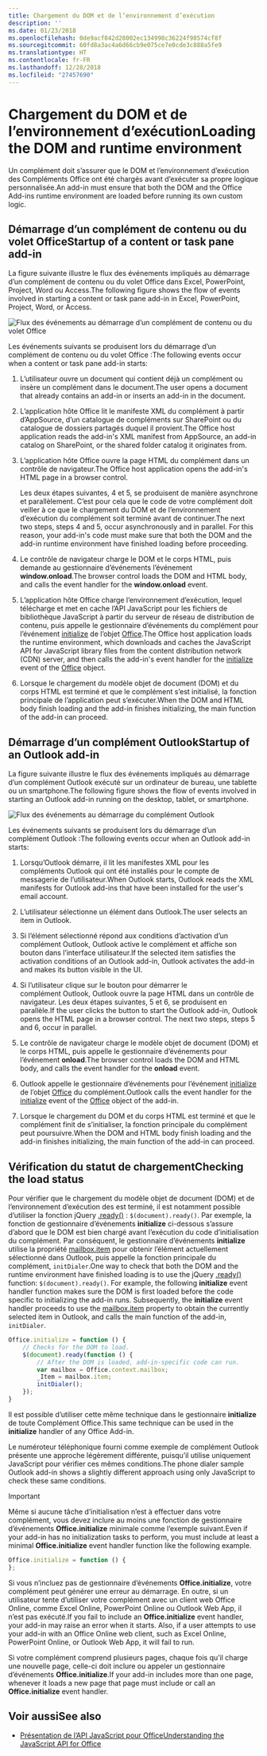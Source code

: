 ```yaml
---
title: Chargement du DOM et de l’environnement d’exécution
description: ''
ms.date: 01/23/2018
ms.openlocfilehash: 0de9acf842d28002ec134998c36224f98574cf8f
ms.sourcegitcommit: 60fd8a3ac4a6d66cb9e075ce7e0cde3c888a5fe9
ms.translationtype: HT
ms.contentlocale: fr-FR
ms.lasthandoff: 12/28/2018
ms.locfileid: "27457690"
---
```

# <a name="loading-the-dom-and-runtime-environment"></a><span data-ttu-id="e7d90-102">Chargement du DOM et de l’environnement d’exécution</span><span class="sxs-lookup"><span data-stu-id="e7d90-102">Loading the DOM and runtime environment</span></span>



<span data-ttu-id="e7d90-103">Un complément doit s’assurer que le DOM et l’environnement d’exécution des Compléments Office ont été chargés avant d’exécuter sa propre logique personnalisée.</span><span class="sxs-lookup"><span data-stu-id="e7d90-103">An add-in must ensure that both the DOM and the Office Add-ins runtime environment are loaded before running its own custom logic.</span></span> 

## <a name="startup-of-a-content-or-task-pane-add-in"></a><span data-ttu-id="e7d90-104">Démarrage d’un complément de contenu ou du volet Office</span><span class="sxs-lookup"><span data-stu-id="e7d90-104">Startup of a content or task pane add-in</span></span>

<span data-ttu-id="e7d90-105">La figure suivante illustre le flux des événements impliqués au démarrage d’un complément de contenu ou du volet Office dans Excel, PowerPoint, Project, Word ou Access.</span><span class="sxs-lookup"><span data-stu-id="e7d90-105">The following figure shows the flow of events involved in starting a content or task pane add-in in Excel, PowerPoint, Project, Word, or Access.</span></span>

![Flux des événements au démarrage d’un complément de contenu ou du volet Office](../images/office15-app-sdk-loading-dom-agave-runtime.png)

<span data-ttu-id="e7d90-107">Les événements suivants se produisent lors du démarrage d’un complément de contenu ou du volet Office :</span><span class="sxs-lookup"><span data-stu-id="e7d90-107">The following events occur when a content or task pane add-in starts:</span></span> 



1. <span data-ttu-id="e7d90-108">L’utilisateur ouvre un document qui contient déjà un complément ou insère un complément dans le document.</span><span class="sxs-lookup"><span data-stu-id="e7d90-108">The user opens a document that already contains an add-in or inserts an add-in in the document.</span></span>
    
2. <span data-ttu-id="e7d90-109">L’application hôte Office lit le manifeste XML du complément à partir d’AppSource, d’un catalogue de compléments sur SharePoint ou du catalogue de dossiers partagés duquel il provient.</span><span class="sxs-lookup"><span data-stu-id="e7d90-109">The Office host application reads the add-in's XML manifest from AppSource, an add-in catalog on SharePoint, or the shared folder catalog it originates from.</span></span>
    
3. <span data-ttu-id="e7d90-110">L’application hôte Office ouvre la page HTML du complément dans un contrôle de navigateur.</span><span class="sxs-lookup"><span data-stu-id="e7d90-110">The Office host application opens the add-in's HTML page in a browser control.</span></span>
    
    <span data-ttu-id="e7d90-p101">Les deux étapes suivantes, 4 et 5, se produisent de manière asynchrone et parallèlement. C’est pour cela que le code de votre complément doit veiller à ce que le chargement du DOM et de l’environnement d’exécution du complément soit terminé avant de continuer.</span><span class="sxs-lookup"><span data-stu-id="e7d90-p101">The next two steps, steps 4 and 5, occur asynchronously and in parallel. For this reason, your add-in's code must make sure that both the DOM and the add-in runtime environment have finished loading before proceeding.</span></span>
    
4. <span data-ttu-id="e7d90-113">Le contrôle de navigateur charge le DOM et le corps HTML, puis demande au gestionnaire d’événements l’événement  **window.onload**.</span><span class="sxs-lookup"><span data-stu-id="e7d90-113">The browser control loads the DOM and HTML body, and calls the event handler for the  **window.onload** event.</span></span>
    
5. <span data-ttu-id="e7d90-114">L’application hôte Office charge l’environnement d’exécution, lequel télécharge et met en cache l’API JavaScript pour les fichiers de bibliothèque JavaScript à partir du serveur de réseau de distribution de contenu, puis appelle le gestionnaire d’événements du complément pour l’événement [initialize](https://docs.microsoft.com/javascript/api/office) de l’objet [Office](https://docs.microsoft.com/javascript/api/office).</span><span class="sxs-lookup"><span data-stu-id="e7d90-114">The Office host application loads the runtime environment, which downloads and caches the JavaScript API for JavaScript library files from the content distribution network (CDN) server, and then calls the add-in's event handler for the [initialize](https://docs.microsoft.com/javascript/api/office) event of the [Office](https://docs.microsoft.com/javascript/api/office) object.</span></span>
    
6. <span data-ttu-id="e7d90-115">Lorsque le chargement du modèle objet de document (DOM) et du corps HTML est terminé et que le complément s’est initialisé, la fonction principale de l’application peut s’exécuter.</span><span class="sxs-lookup"><span data-stu-id="e7d90-115">When the DOM and HTML body finish loading and the add-in finishes initializing, the main function of the add-in can proceed.</span></span>
    

## <a name="startup-of-an-outlook-add-in"></a><span data-ttu-id="e7d90-116">Démarrage d’un complément Outlook</span><span class="sxs-lookup"><span data-stu-id="e7d90-116">Startup of an Outlook add-in</span></span>



<span data-ttu-id="e7d90-117">La figure suivante illustre le flux des événements impliqués au démarrage d’un complément Outlook exécuté sur un ordinateur de bureau, une tablette ou un smartphone.</span><span class="sxs-lookup"><span data-stu-id="e7d90-117">The following figure shows the flow of events involved in starting an Outlook add-in running on the desktop, tablet, or smartphone.</span></span>

![Flux des événements au démarrage du complément Outlook](../images/outlook15-loading-dom-agave-runtime.png)

<span data-ttu-id="e7d90-119">Les événements suivants se produisent lors du démarrage d’un complément Outlook :</span><span class="sxs-lookup"><span data-stu-id="e7d90-119">The following events occur when an Outlook add-in starts:</span></span> 



1. <span data-ttu-id="e7d90-120">Lorsqu’Outlook démarre, il lit les manifestes XML pour les compléments Outlook qui ont été installés pour le compte de messagerie de l’utilisateur.</span><span class="sxs-lookup"><span data-stu-id="e7d90-120">When Outlook starts, Outlook reads the XML manifests for Outlook add-ins that have been installed for the user's email account.</span></span>
    
2. <span data-ttu-id="e7d90-121">L’utilisateur sélectionne un élément dans Outlook.</span><span class="sxs-lookup"><span data-stu-id="e7d90-121">The user selects an item in Outlook.</span></span>
    
3. <span data-ttu-id="e7d90-122">Si l’élément sélectionné répond aux conditions d’activation d’un complément Outlook, Outlook active le complément et affiche son bouton dans l’interface utilisateur.</span><span class="sxs-lookup"><span data-stu-id="e7d90-122">If the selected item satisfies the activation conditions of an Outlook add-in, Outlook activates the add-in and makes its button visible in the UI.</span></span>
    
4. <span data-ttu-id="e7d90-p102">Si l’utilisateur clique sur le bouton pour démarrer le complément Outlook, Outlook ouvre la page HTML dans un contrôle de navigateur. Les deux étapes suivantes, 5 et 6, se produisent en parallèle.</span><span class="sxs-lookup"><span data-stu-id="e7d90-p102">If the user clicks the button to start the Outlook add-in, Outlook opens the HTML page in a browser control. The next two steps, steps 5 and 6, occur in parallel.</span></span>
    
5. <span data-ttu-id="e7d90-125">Le contrôle de navigateur charge le modèle objet de document (DOM) et le corps HTML, puis appelle le gestionnaire d’événements pour l’événement  **onload**.</span><span class="sxs-lookup"><span data-stu-id="e7d90-125">The browser control loads the DOM and HTML body, and calls the event handler for the  **onload** event.</span></span>
    
6. <span data-ttu-id="e7d90-126">Outlook appelle le gestionnaire d’événements pour l’événement [initialize](https://docs.microsoft.com/javascript/api/office) de l’objet [Office](https://docs.microsoft.com/javascript/api/office) du complément.</span><span class="sxs-lookup"><span data-stu-id="e7d90-126">Outlook calls the event handler for the [initialize](https://docs.microsoft.com/javascript/api/office) event of the [Office](https://docs.microsoft.com/javascript/api/office) object of the add-in.</span></span>
    
7. <span data-ttu-id="e7d90-127">Lorsque le chargement du DOM et du corps HTML est terminé et que le complément finit de s’initialiser, la fonction principale du complément peut poursuivre.</span><span class="sxs-lookup"><span data-stu-id="e7d90-127">When the DOM and HTML body finish loading and the add-in finishes initializing, the main function of the add-in can proceed.</span></span>
    

## <a name="checking-the-load-status"></a><span data-ttu-id="e7d90-128">Vérification du statut de chargement</span><span class="sxs-lookup"><span data-stu-id="e7d90-128">Checking the load status</span></span>


<span data-ttu-id="e7d90-p103">Pour vérifier que le chargement du modèle objet de document (DOM) et de l’environnement d’exécution des est terminé, il est notamment possible d’utiliser la fonction jQuery [.ready()](https://api.jquery.com/ready/) :  `$(document).ready()`. Par exemple, la fonction de gestionnaire d’événements  **initialize** ci-dessous s’assure d’abord que le DOM est bien chargé avant l’exécution du code d’initialisation du complément. Par conséquent, le gestionnaire d’événements **initialize** utilise la propriété [mailbox.item](https://docs.microsoft.com/javascript/api/outlook/office.mailbox) pour obtenir l’élément actuellement sélectionné dans Outlook, puis appelle la fonction principale du complément, `initDialer`.</span><span class="sxs-lookup"><span data-stu-id="e7d90-p103">One way to check that both the DOM and the runtime environment have finished loading is to use the jQuery [.ready()](https://api.jquery.com/ready/) function: `$(document).ready()`. For example, the following  **initialize** event handler function makes sure the DOM is first loaded before the code specific to initializing the add-in runs. Subsequently, the **initialize** event handler proceeds to use the [mailbox.item](https://docs.microsoft.com/javascript/api/outlook/office.mailbox) property to obtain the currently selected item in Outlook, and calls the main function of the add-in, `initDialer`.</span></span>


```js
Office.initialize = function () {
    // Checks for the DOM to load.
    $(document).ready(function () {
        // After the DOM is loaded, add-in-specific code can run.
        var mailbox = Office.context.mailbox;
        _Item = mailbox.item;
        initDialer();
    });
}
```

<span data-ttu-id="e7d90-132">Il est possible d’utiliser cette même technique dans le gestionnaire  **initialize** de toute Complément Office.</span><span class="sxs-lookup"><span data-stu-id="e7d90-132">This same technique can be used in the  **initialize** handler of any Office Add-in.</span></span>

<span data-ttu-id="e7d90-133">Le numéroteur téléphonique fourni comme exemple de complément Outlook présente une approche légèrement différente, puisqu’il utilise uniquement JavaScript pour vérifier ces mêmes conditions.</span><span class="sxs-lookup"><span data-stu-id="e7d90-133">The phone dialer sample Outlook add-in shows a slightly different approach using only JavaScript to check these same conditions.</span></span> 

> [!IMPORTANT]
> <span data-ttu-id="e7d90-134">Même si aucune tâche d’initialisation n’est à effectuer dans votre complément, vous devez inclure au moins une fonction de gestionnaire d’événements **Office.initialize** minimale comme l’exemple suivant.</span><span class="sxs-lookup"><span data-stu-id="e7d90-134">Even if your add-in has no initialization tasks to perform, you must include at least a minimal **Office.initialize** event handler function like the following example.</span></span>

```js
Office.initialize = function () {
};
```

<span data-ttu-id="e7d90-p104">Si vous n’incluez pas de gestionnaire d’événements  **Office.initialize**, votre complément peut générer une erreur au démarrage. En outre, si un utilisateur tente d’utiliser votre complément avec un client web Office Online, comme Excel Online, PowerPoint Online ou Outlook Web App, il n’est pas exécuté.</span><span class="sxs-lookup"><span data-stu-id="e7d90-p104">If you fail to include an  **Office.initialize** event handler, your add-in may raise an error when it starts. Also, if a user attempts to use your add-in with an Office Online web client, such as Excel Online, PowerPoint Online, or Outlook Web App, it will fail to run.</span></span>

<span data-ttu-id="e7d90-137">Si votre complément comprend plusieurs pages, chaque fois qu’il charge une nouvelle page, celle-ci doit inclure ou appeler un gestionnaire d’événements  **Office.initialize**.</span><span class="sxs-lookup"><span data-stu-id="e7d90-137">If your add-in includes more than one page, whenever it loads a new page that page must include or call an  **Office.initialize** event handler.</span></span>


## <a name="see-also"></a><span data-ttu-id="e7d90-138">Voir aussi</span><span class="sxs-lookup"><span data-stu-id="e7d90-138">See also</span></span>

- [<span data-ttu-id="e7d90-139">Présentation de l’API JavaScript pour Office</span><span class="sxs-lookup"><span data-stu-id="e7d90-139">Understanding the JavaScript API for Office</span></span>](understanding-the-javascript-api-for-office.md)
    
